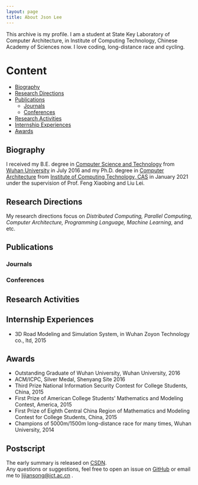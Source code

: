 ```yaml
---
layout: page
title: About Json Lee
---
```


<p class="message">
  This archive is my profile. I am a student at State Key Laboratory of Computer Architecture, in Institute of Computing Technology, Chinese Academy of Sciences now. I love coding, long-distance race and cycling.
</p>

# Content
* [Biography](#biography)
* [Research Directions](#research-directions)
* [Publications](#publications)
  * [Journals](#journals)
  * [Conferences](#conferences)
* [Research Activities](#research-activities)
* [Internship Experiences](#internship-experiences)
* [Awards](#awards)

## Biography
I received my B.E. degree in [Computer Science and Technology](http://cs.whu.edu.cn/) from [Wuhan University](http://www.whu.edu.cn) in July 2016 and my Ph.D. degree in [Computer Architecture](http://www.carch.ac.cn/) from [Institute of Computing Technology, CAS](http://www.ict.ac.cn) in January 2021 under the supervision of Prof. Feng Xiaobing and Liu Lei.

## Research Directions
My research directions focus on *Distributed Computing, Parallel Computing, Computer Architecture, Programming Language, Machine Learning*, and etc.

## Publications

### Journals


### Conferences

## Research Activities

## Internship Experiences
- 3D Road Modeling and Simulation System, in Wuhan Zoyon Technology co., ltd, 2015

## Awards
- Outstanding Graduate of Wuhan University, Wuhan University, 2016
- ACM/ICPC, Silver Medal, Shenyang Site 2016
- Third Prize National Information Security Contest for College Students, China, 2015
- First Prize of American College Students' Mathematics and Modeling Contest, America, 2015
- First Prize of Eighth Central China Region of Mathematics and Modeling Contest for College Students, China, 2015
- Champions of 5000m/1500m long-distance race for many times, Wuhan University, 2014

## Postscript
The early summary is released on [CSDN](http://blog.csdn.net/u011000290). <br>
Any questions or suggestions, feel free to open an issue on [GitHub](https://github.com/lijiansong) or email me to lijiansong@ict.ac.cn .
